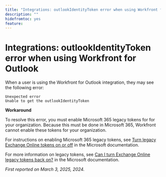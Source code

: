 ```yaml
---
title: "Integrations: outlookIdentityToken error when using Workfront for Outlook"
description: ""
hidefromtoc: yes
feature: 
---
```


# Integrations: outlookIdentityToken error when using Workfront for Outlook

When a user is using the Workfront for Outlook integration, they may see the following error:

```
Unexpected error
Unable to get the outlookIdentityToken
```

**Workaround**


To resolve this error, you must enable Microsoft 365 legacy tokens for for your organization. Because this must be done in Microsoft 365, Workfront cannot enable these tokens for your organization.

For instructions on enabling Microsoft 365 legacy tokens, see [Turn legacy Exchange Online tokens on or off](https://learn.microsoft.com/en-us/office/dev/add-ins/outlook/turn-exchange-tokens-on-off) in the Microsoft documentation.

For more information on legacy tokens, see [Can I turn Exchange Online legacy tokens back on?](https://learn.microsoft.com/en-us/office/dev/add-ins/outlook/faq-nested-app-auth-outlook-legacy-tokens#can-i-turn-exchange-online-legacy-tokens-back-on) in the Microsoft documentation.


_First reported on March 3, 2025, 2024._
